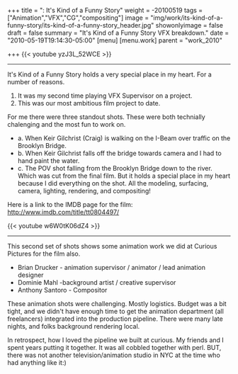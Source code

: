 +++
title = ": It's Kind of a Funny Story"
weight = -20100519
tags = ["Animation","VFX","CG","compositing"]
image = "img/work/its-kind-of-a-funny-story/its-kind-of-a-funny-story_header.jpg"
showonlyimage = false
draft = false
summary = "It's Kind of a Funny Story VFX breakdown."
date = "2010-05-19T19:14:30-05:00"
[menu]
[menu.work]
parent = "work_2010"

+++
{{< youtube yzJ3L_52WCE >}}

---

It's Kind of a Funny Story holds a very special place in my heart. For a number of reasons.

1. It was my second time playing VFX Supervisor on a project.
2. This was our most ambitious film project to date.

For me there were three standout shots. These were both technially chalenging and the most fun to work on.

* a. When Keir Gilchrist (Craig) is walking on the I-Beam over traffic on the Brooklyn Bridge.
* b. When Keir Gilchrist falls off the bridge towards camera and I had to hand paint the water.
* c. The POV shot falling from the Brooklyn Bridge down to the river. Which was cut from the final film. But it holds a special place in my heart because I did everything on the shot. All the modeling, surfacing, camera, lighting, rendering, and compositing!

Here is a link to the IMDB page for the film: http://www.imdb.com/title/tt0804497/

{{< youtube w6W0tK06dZ4 >}}

---

This second set of shots shows some animation work we did at Curious Pictures for the film also.

* Brian Drucker	-	animation supervisor / animator / lead animation designer
* Dominie Mahl -background artist / creative supervisor
* Anthony Santoro - Compositor


These animation shots were challenging. Mostly logistics. Budget was a bit tight, and we didn't have enough time to get the animation department (all freelancers) integrated into the production pipeline. There were many late nights, and folks background rendering local.

In retrospect, how I loved the pipeline we built at curious. My friends and I spent years putting it together. It was all cobbled together with perl. BUT, there was not another television/animation studio in NYC at the time who had anything like it:)
